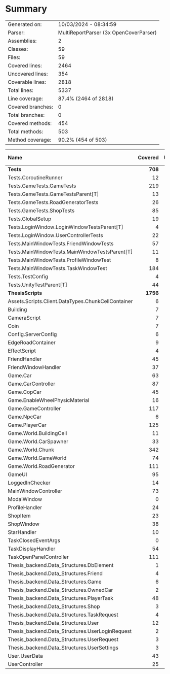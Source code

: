 ﻿# Summary
|||
|:---|:---|
| Generated on: | 10/03/2024 - 08:34:59 |
| Parser: | MultiReportParser (3x OpenCoverParser) |
| Assemblies: | 2 |
| Classes: | 59 |
| Files: | 59 |
| Covered lines: | 2464 |
| Uncovered lines: | 354 |
| Coverable lines: | 2818 |
| Total lines: | 5337 |
| Line coverage: | 87.4% (2464 of 2818) |
| Covered branches: | 0 |
| Total branches: | 0 |
| Covered methods: | 454 |
| Total methods: | 503 |
| Method coverage: | 90.2% (454 of 503) |

|**Name**|**Covered**|**Uncovered**|**Coverable**|**Total**|**Line coverage**|**Covered**|**Total**|**Branch coverage**|**Covered**|**Total**|**Method coverage**|
|:---|---:|---:|---:|---:|---:|---:|---:|---:|---:|---:|---:|
|**Tests**|**708**|**24**|**732**|**1368**|**96.7%**|**0**|**0**|****|**56**|**56**|**100%**|
|Tests.CoroutineRunner|12|0|12|31|100%|0|0||2|2|100%|
|Tests.GameTests.GameTests|219|0|219|350|100%|0|0||16|16|100%|
|Tests.GameTests.GameTestsParent[T]|13|9|22|45|59%|0|0||1|1|100%|
|Tests.GameTests.RoadGeneratorTests|26|0|26|54|100%|0|0||3|3|100%|
|Tests.GameTests.ShopTests|85|3|88|155|96.5%|0|0||6|6|100%|
|Tests.GlobalSetup|19|0|19|53|100%|0|0||4|4|100%|
|Tests.LoginWindow.LoginWindowTestsParent[T]|4|0|4|24|100%|0|0||1|1|100%|
|Tests.LoginWindow.UserControllerTests|22|0|22|47|100%|0|0||3|3|100%|
|Tests.MainWindowTests.FriendWindowTests|57|0|57|114|100%|0|0||4|4|100%|
|Tests.MainWindowTests.MainWindowTestsParent[T]|11|9|20|39|55%|0|0||1|1|100%|
|Tests.MainWindowTests.ProfileWindowTest|8|0|8|28|100%|0|0||1|1|100%|
|Tests.MainWindowTests.TaskWindowTest|184|0|184|289|100%|0|0||10|10|100%|
|Tests.TestConfig|4|0|4|47|100%|0|0||1|1|100%|
|Tests.UnityTestParent[T]|44|3|47|92|93.6%|0|0||3|3|100%|
|**ThesisScripts**|**1756**|**330**|**2086**|**3969**|**84.1%**|**0**|**0**|****|**398**|**447**|**89%**|
|Assets.Scripts.Client.DataTypes.ChunkCellContainer|6|0|6|15|100%|0|0||5|5|100%|
|Building|7|2|9|33|77.7%|0|0||5|7|71.4%|
|CameraScript|7|0|7|24|100%|0|0||2|2|100%|
|Coin|7|0|7|16|100%|0|0||2|2|100%|
|Config.ServerConfig|6|0|6|89|100%|0|0||6|6|100%|
|EdgeRoadContainer|9|0|9|15|100%|0|0||7|7|100%|
|EffectScript|4|0|4|20|100%|0|0||2|2|100%|
|FriendHandler|45|0|45|84|100%|0|0||8|8|100%|
|FriendWindowHandler|37|13|50|89|74%|0|0||7|8|87.5%|
|Game.Car|63|18|81|137|77.7%|0|0||12|12|100%|
|Game.CarController|87|32|119|238|73.1%|0|0||14|18|77.7%|
|Game.CopCar|45|3|48|80|93.7%|0|0||1|1|100%|
|Game.EnableWheelPhysicMaterial|16|0|16|37|100%|0|0||2|2|100%|
|Game.GameController|117|7|124|199|94.3%|0|0||26|26|100%|
|Game.NpcCar|6|0|6|19|100%|0|0||1|1|100%|
|Game.PlayerCar|125|30|155|225|80.6%|0|0||18|18|100%|
|Game.World.BuildingCell|11|0|11|30|100%|0|0||7|7|100%|
|Game.World.CarSpawner|33|10|43|79|76.7%|0|0||4|5|80%|
|Game.World.Chunk|342|32|374|601|91.4%|0|0||30|32|93.7%|
|Game.World.GameWorld|74|16|90|154|82.2%|0|0||8|8|100%|
|Game.World.RoadGenerator|111|23|134|234|82.8%|0|0||8|9|88.8%|
|GameUI|95|7|102|198|93.1%|0|0||24|26|92.3%|
|LoggedInChecker|14|8|22|54|63.6%|0|0||4|5|80%|
|MainWindowController|73|9|82|144|89%|0|0||13|16|81.2%|
|ModalWindow|0|19|19|43|0%|0|0||0|4|0%|
|ProfileHandler|24|3|27|74|88.8%|0|0||5|6|83.3%|
|ShopItem|23|0|23|62|100%|0|0||8|8|100%|
|ShopWindow|38|10|48|96|79.1%|0|0||6|8|75%|
|StarHandler|10|0|10|28|100%|0|0||1|1|100%|
|TaskClosedEventArgs|0|4|4|14|0%|0|0||0|1|0%|
|TaskDisplayHandler|54|10|64|123|84.3%|0|0||11|12|91.6%|
|TaskOpenPanelController|111|6|117|214|94.8%|0|0||13|13|100%|
|Thesis_backend.Data_Structures.DbElement|1|1|2|11|50%|0|0||2|3|66.6%|
|Thesis_backend.Data_Structures.Friend|4|1|5|18|80%|0|0||9|10|90%|
|Thesis_backend.Data_Structures.Game|6|2|8|18|75%|0|0||12|15|80%|
|Thesis_backend.Data_Structures.OwnedCar|2|3|5|21|40%|0|0||4|9|44.4%|
|Thesis_backend.Data_Structures.PlayerTask|48|12|60|84|80%|0|0||21|23|91.3%|
|Thesis_backend.Data_Structures.Shop|3|1|4|14|75%|0|0||6|7|85.7%|
|Thesis_backend.Data_Structures.TaskRequest|4|0|4|16|100%|0|0||8|8|100%|
|Thesis_backend.Data_Structures.User|12|1|13|25|92.3%|0|0||25|26|96.1%|
|Thesis_backend.Data_Structures.UserLoginRequest|2|0|2|14|100%|0|0||4|4|100%|
|Thesis_backend.Data_Structures.UserRequest|3|0|3|15|100%|0|0||6|6|100%|
|Thesis_backend.Data_Structures.UserSettings|3|1|4|15|75%|0|0||6|8|75%|
|User.UserData|43|0|43|68|100%|0|0||30|30|100%|
|UserController|25|46|71|182|35.2%|0|0||5|12|41.6%|
